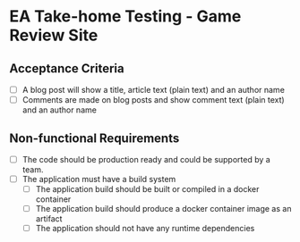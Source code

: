 # EA Take-home Testing - Game Review Site

## Acceptance Criteria

- [ ] A blog post will show a title, article text (plain text) and an author name
- [ ] Comments are made on blog posts and show comment text (plain text) and an author name

## Non-functional Requirements

- [ ] The code should be production ready and could be supported by a team.
- [ ] The application must have a build system
  - [ ] The application build should be built or compiled in a docker container
  - [ ] The application build should produce a docker container image as an artifact
  - [ ] The application should not have any runtime dependencies
